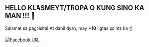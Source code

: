 

## HELLO KLASMEYT/TROPA O KUNG SINO KA MAN !!! 👋
Salamat sa pagbisita! At dahil dyan, may **+10** ligtas points ka ☝

[![Facebook URL](https://img.shields.io/badge/FB-stvnsrrn18-blue)](https://facebook.com/stvnsrrn18)

<!--
**serrano1314/serrano1314** is a ✨ _special_ ✨ repository because its `README.md` (this file) appears on your GitHub profile.
Here are some ideas to get you started:

- 🔭 I’m currently working on ...
- 🌱 I’m currently learning ...
- 👯 I’m looking to collaborate on ...
- 🤔 I’m looking for help with ...
- 💬 Ask me about ...
- 📫 How to reach me: ...
- 😄 Pronouns: ...
- ⚡ Fun fact: ...
-->
